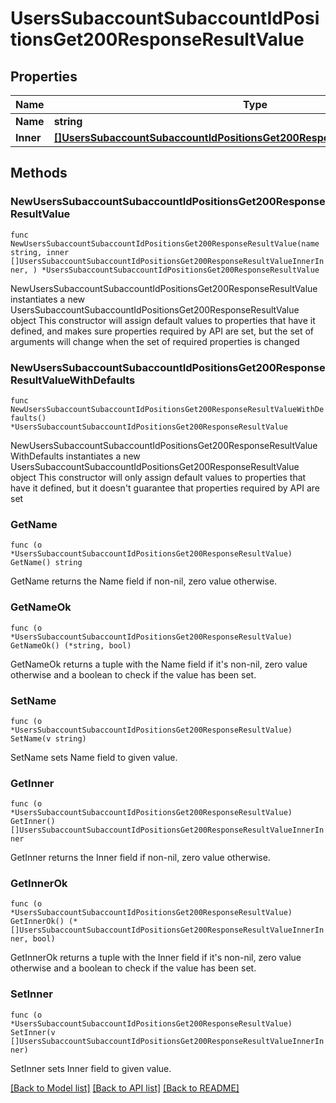 # UsersSubaccountSubaccountIdPositionsGet200ResponseResultValue

## Properties

Name | Type | Description | Notes
------------ | ------------- | ------------- | -------------
**Name** | **string** |  | 
**Inner** | [**[]UsersSubaccountSubaccountIdPositionsGet200ResponseResultValueInnerInner**](UsersSubaccountSubaccountIdPositionsGet200ResponseResultValueInnerInner.md) |  | 

## Methods

### NewUsersSubaccountSubaccountIdPositionsGet200ResponseResultValue

`func NewUsersSubaccountSubaccountIdPositionsGet200ResponseResultValue(name string, inner []UsersSubaccountSubaccountIdPositionsGet200ResponseResultValueInnerInner, ) *UsersSubaccountSubaccountIdPositionsGet200ResponseResultValue`

NewUsersSubaccountSubaccountIdPositionsGet200ResponseResultValue instantiates a new UsersSubaccountSubaccountIdPositionsGet200ResponseResultValue object
This constructor will assign default values to properties that have it defined,
and makes sure properties required by API are set, but the set of arguments
will change when the set of required properties is changed

### NewUsersSubaccountSubaccountIdPositionsGet200ResponseResultValueWithDefaults

`func NewUsersSubaccountSubaccountIdPositionsGet200ResponseResultValueWithDefaults() *UsersSubaccountSubaccountIdPositionsGet200ResponseResultValue`

NewUsersSubaccountSubaccountIdPositionsGet200ResponseResultValueWithDefaults instantiates a new UsersSubaccountSubaccountIdPositionsGet200ResponseResultValue object
This constructor will only assign default values to properties that have it defined,
but it doesn't guarantee that properties required by API are set

### GetName

`func (o *UsersSubaccountSubaccountIdPositionsGet200ResponseResultValue) GetName() string`

GetName returns the Name field if non-nil, zero value otherwise.

### GetNameOk

`func (o *UsersSubaccountSubaccountIdPositionsGet200ResponseResultValue) GetNameOk() (*string, bool)`

GetNameOk returns a tuple with the Name field if it's non-nil, zero value otherwise
and a boolean to check if the value has been set.

### SetName

`func (o *UsersSubaccountSubaccountIdPositionsGet200ResponseResultValue) SetName(v string)`

SetName sets Name field to given value.


### GetInner

`func (o *UsersSubaccountSubaccountIdPositionsGet200ResponseResultValue) GetInner() []UsersSubaccountSubaccountIdPositionsGet200ResponseResultValueInnerInner`

GetInner returns the Inner field if non-nil, zero value otherwise.

### GetInnerOk

`func (o *UsersSubaccountSubaccountIdPositionsGet200ResponseResultValue) GetInnerOk() (*[]UsersSubaccountSubaccountIdPositionsGet200ResponseResultValueInnerInner, bool)`

GetInnerOk returns a tuple with the Inner field if it's non-nil, zero value otherwise
and a boolean to check if the value has been set.

### SetInner

`func (o *UsersSubaccountSubaccountIdPositionsGet200ResponseResultValue) SetInner(v []UsersSubaccountSubaccountIdPositionsGet200ResponseResultValueInnerInner)`

SetInner sets Inner field to given value.



[[Back to Model list]](../README.md#documentation-for-models) [[Back to API list]](../README.md#documentation-for-api-endpoints) [[Back to README]](../README.md)


